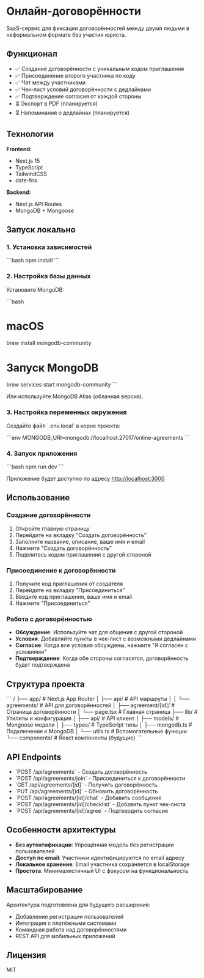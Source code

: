 # Онлайн-договорённости

SaaS-сервис для фиксации договорённостей между двумя людьми в неформальном формате без участия юриста.

## Функционал

- ✅ Создание договорённости с уникальным кодом приглашения
- ✅ Присоединение второго участника по коду
- ✅ Чат между участниками
- ✅ Чек-лист условий договорённости с дедлайнами
- ✅ Подтверждение согласия от каждой стороны
- ⏳ Экспорт в PDF (планируется)
- ⏳ Напоминания о дедлайнах (планируется)

## Технологии

**Frontend:**
- Next.js 15
- TypeScript
- TailwindCSS
- date-fns

**Backend:**
- Next.js API Routes
- MongoDB + Mongoose

## Запуск локально

### 1. Установка зависимостей

\`\`\`bash
npm install
\`\`\`

### 2. Настройка базы данных

Установите MongoDB:

\`\`\`bash
# macOS
brew install mongodb-community

# Запуск MongoDB
brew services start mongodb-community
\`\`\`

Или используйте MongoDB Atlas (облачная версия).

### 3. Настройка переменных окружения

Создайте файл \`.env.local\` в корне проекта:

\`\`\`env
MONGODB_URI=mongodb://localhost:27017/online-agreements
\`\`\`

### 4. Запуск приложения

\`\`\`bash
npm run dev
\`\`\`

Приложение будет доступно по адресу [http://localhost:3000](http://localhost:3000)

## Использование

### Создание договорённости

1. Откройте главную страницу
2. Перейдите на вкладку "Создать договорённость"
3. Заполните название, описание, ваше имя и email
4. Нажмите "Создать договорённость"
5. Поделитесь кодом приглашения с другой стороной

### Присоединение к договорённости

1. Получите код приглашения от создателя
2. Перейдите на вкладку "Присоединиться"
3. Введите код приглашения, ваше имя и email
4. Нажмите "Присоединиться"

### Работа с договорённостью

- **Обсуждение**: Используйте чат для общения с другой стороной
- **Условия**: Добавляйте пункты в чек-лист с возможными дедлайнами
- **Согласие**: Когда все условия обсуждены, нажмите "Я согласен с условиями"
- **Подтверждение**: Когда обе стороны согласятся, договорённость будет подтверждена

## Структура проекта

\`\`\`
/
├── app/                          # Next.js App Router
│   ├── api/                      # API маршруты
│   │   └── agreements/           # API для договорённостей
│   ├── agreement/[id]/           # Страница договорённости
│   └── page.tsx                  # Главная страница
├── lib/                          # Утилиты и конфигурация
│   ├── api/                      # API клиент
│   ├── models/                   # Mongoose модели
│   ├── types/                    # TypeScript типы
│   ├── mongodb.ts                # Подключение к MongoDB
│   └── utils.ts                  # Вспомогательные функции
└── components/                   # React компоненты (будущие)
\`\`\`

## API Endpoints

- \`POST /api/agreements\` - Создать договорённость
- \`POST /api/agreements/join\` - Присоединиться к договорённости
- \`GET /api/agreements/[id]\` - Получить договорённость
- \`PUT /api/agreements/[id]\` - Обновить договорённость
- \`POST /api/agreements/[id]/chat\` - Добавить сообщение
- \`POST /api/agreements/[id]/checklist\` - Добавить пункт чек-листа
- \`POST /api/agreements/[id]/agree\` - Подтвердить согласие

## Особенности архитектуры

- **Без аутентификации**: Упрощённая модель без регистрации пользователей
- **Доступ по email**: Участники идентифицируются по email адресу
- **Локальное хранение**: Email участника сохраняется в localStorage
- **Простота**: Минималистичный UI с фокусом на функциональность

## Масштабирование

Архитектура подготовлена для будущего расширения:

- Добавление регистрации пользователей
- Интеграция с платёжными системами
- Командная работа над договорённостями
- REST API для мобильных приложений

## Лицензия

MIT

